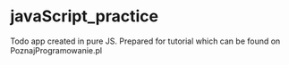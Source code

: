 # javaScript_practice

Todo app created in pure JS. Prepared for tutorial which can be found on PoznajProgramowanie.pl
